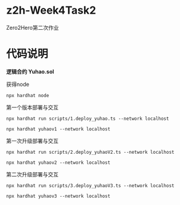 # z2h-Week4Task2
Zero2Hero第二次作业
# 代码说明

**逻辑合约 Yuhao.sol**

获得node
```shell
npx hardhat node
```



第一个版本部署与交互
```shell
npx hardhat run scripts/1.deploy_yuhao.ts --network localhost
```
```shell
npx hardhat yuhaov1 --network localhost
```
第一次升级部署与交互
```shell
npx hardhat run scripts/2.deploy_yuhaoV2.ts --network localhost
```
```shell
npx hardhat yuhaov2 --network localhost
```
第二次升级部署与交互
```shell
npx hardhat run scripts/3.deploy_yuhaoV3.ts --network localhost
```
```shell
npx hardhat yuhaov3 --network localhost
```

